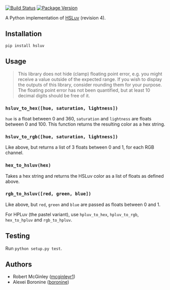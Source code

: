 [![Build Status](https://travis-ci.org/hsluv/hsluv-python.svg?branch=master)](https://travis-ci.org/hsluv/hsluv-python)
[![Package Version](https://img.shields.io/pypi/v/hsluv.svg)](https://pypi.python.org/pypi/hsluv/)

A Python implementation of [HSLuv](https://www.hsluv.org) (revision 4).

## Installation

`pip install hsluv`

## Usage

> This library does not hide (clamp) floating point error, e.g. you might receive a value outside
> of the expected range. If you wish to display the outputs of this library, consider rounding them 
> for your purpose. The floating point error has not been quantified, but at least 10 decimal digits 
> should be free of it.

### `hsluv_to_hex([hue, saturation, lightness])`

`hue` is a float between 0 and 360, `saturation` and `lightness` are floats between 0 and 100. This 
function returns the resulting color as a hex string.

### `hsluv_to_rgb([hue, saturation, lightness])`

Like above, but returns a list of 3 floats between 0 and 1, for each RGB channel.

### `hex_to_hsluv(hex)`

Takes a hex string and returns the HSLuv color as a list of floats as defined above.

### `rgb_to_hsluv([red, green, blue])`

Like above, but `red`, `green` and `blue` are passed as floats between 0 and 1.

For HPLuv (the pastel variant), use `hpluv_to_hex`, `hpluv_to_rgb`, `hex_to_hpluv` and `rgb_to_hpluv`.

## Testing

Run `python setup.py test`.

## Authors

* Robert McGinley ([mcginleyr1](https://github.com/mcginleyr1))
* Alexei Boronine ([boronine](https://github.com/boronine))

